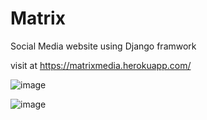 # Matrix

Social Media website using Django framwork

visit at https://matrixmedia.herokuapp.com/

![image](https://user-images.githubusercontent.com/69498031/119480322-2c77cb80-bd6f-11eb-86d4-b3833e2857f3.png)


![image](https://user-images.githubusercontent.com/69498031/119481006-da837580-bd6f-11eb-8a08-2f1267706636.png)
